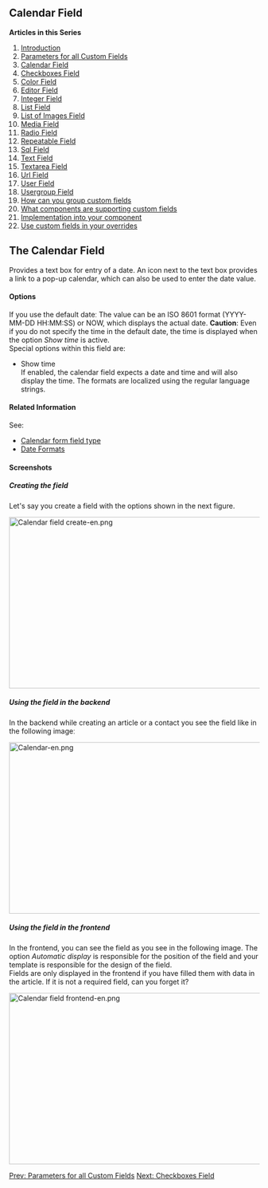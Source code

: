 <!-- Filename: J3.x:Adding_custom_fields/Calendar_Field / Display title: Adding custom fields/Calendar Field -->

## Calendar Field

**Articles in this Series**

1.  [Introduction](https://docs.joomla.org/J3.x:Adding_custom_fields "Special:MyLanguage/J3.x:Adding custom fields")
2.  [Parameters for all Custom
    Fields](https://docs.joomla.org/J3.x:Adding_custom_fields/Parameters_for_all_Custom_Fields "Special:MyLanguage/J3.x:Adding custom fields/Parameters for all Custom Fields")
3.  [Calendar
    Field](https://docs.joomla.org/J3.x:Adding_custom_fields/Calendar_Field "Special:MyLanguage/J3.x:Adding custom fields/Calendar Field")
4.  [Checkboxes
    Field](https://docs.joomla.org/J3.x:Adding_custom_fields/Checkboxes_Field "Special:MyLanguage/J3.x:Adding custom fields/Checkboxes Field")
5.  [Color
    Field](https://docs.joomla.org/J3.x:Adding_custom_fields/Color_Field "Special:MyLanguage/J3.x:Adding custom fields/Color Field")
6.  [Editor
    Field](https://docs.joomla.org/J3.x:Adding_custom_fields/Editor_Field "Special:MyLanguage/J3.x:Adding custom fields/Editor Field")
7.  [Integer
    Field](https://docs.joomla.org/J3.x:Adding_custom_fields/Integer_Field "Special:MyLanguage/J3.x:Adding custom fields/Integer Field")
8.  [List
    Field](https://docs.joomla.org/J3.x:Adding_custom_fields/List_Field "Special:MyLanguage/J3.x:Adding custom fields/List Field")
9.  [List of Images
    Field](https://docs.joomla.org/J3.x:Adding_custom_fields/ListOfImages_Field "Special:MyLanguage/J3.x:Adding custom fields/ListOfImages Field")
10. [Media
    Field](https://docs.joomla.org/J3.x:Adding_custom_fields/Media_Field "Special:MyLanguage/J3.x:Adding custom fields/Media Field")
11. [Radio
    Field](https://docs.joomla.org/J3.x:Adding_custom_fields/Radio_Field "Special:MyLanguage/J3.x:Adding custom fields/Radio Field")
12. [Repeatable
    Field](https://docs.joomla.org/J3.x:Adding_custom_fields/Repeatable_Field "Special:MyLanguage/J3.x:Adding custom fields/Repeatable Field")
13. [Sql
    Field](https://docs.joomla.org/J3.x:Adding_custom_fieldshttps://docs.joomla.org/J3.x:Adding%20custom%20fields/Sql%20Field)
14. [Text
    Field](https://docs.joomla.org/J3.x:Adding_custom_fields/Text_Field "Special:MyLanguage/J3.x:Adding custom fields/Text Field")
15. [Textarea
    Field](https://docs.joomla.org/J3.x:Adding_custom_fields/Textarea_Field "Special:MyLanguage/J3.x:Adding custom fields/Textarea Field")
16. [Url
    Field](https://docs.joomla.org/J3.x:Adding_custom_fields/Url_Field "Special:MyLanguage/J3.x:Adding custom fields/Url Field")
17. [User
    Field](https://docs.joomla.org/J3.x:Adding_custom_fields/User_Field "Special:MyLanguage/J3.x:Adding custom fields/User Field")
18. [Usergroup
    Field](https://docs.joomla.org/J3.x:Adding_custom_fields/Usergroup_Field "Special:MyLanguage/J3.x:Adding custom fields/Usergroup Field")
19. [How can you group custom
    fields](https://docs.joomla.org/J3.x:Adding_custom_fields/How%CC%9E_can_you_group_custom_fields "Special:MyLanguage/J3.x:Adding custom fields/How̞ can you group custom fields")
20. [What components are supporting custom
    fields](https://docs.joomla.org/J3.x:Adding_custom_fields/What_components_are_supporting_custom_fields "Special:MyLanguage/J3.x:Adding custom fields/What components are supporting custom fields")
21. [Implementation into your
    component](https://docs.joomla.org/J3.x:Adding_custom_fields/Implement_into_your_component "Special:MyLanguage/J3.x:Adding custom fields/Implement into your component")
22. [Use custom fields in your
    overrides](https://docs.joomla.org/J3.x:Adding_custom_fields/Overrides "Special:MyLanguage/J3.x:Adding custom fields/Overrides")

## The Calendar Field

Provides a text box for entry of a date. An icon next to the text box
provides a link to a pop-up calendar, which can also be used to enter
the date value.

#### Options

If you use the default dateː The value can be an ISO 8601 format
(YYYY-MM-DD HH:MM:SS) or NOW, which displays the actual date.
**Caution**: Even if you do not specify the time in the default date,
the time is displayed when the option *Show time* is active.  
Special options within this field are:

- Show time  
  If enabled, the calendar field expects a date and time and will also
  display the time. The formats are localized using the regular language
  strings.

#### Related Information

See:

- [Calendar form field
  type](https://docs.joomla.org/Calendar_form_field_type "Special:MyLanguage/Calendar form field type")
- <a href="http://php.net/manual/en/datetime.formats.date.php"
  class="external text" target="_blank"
  rel="nofollow noreferrer noopener">Date Formats</a>

#### Screenshots

##### Creating the field

Let's say you create a field with the options shown in the next figure.

<img
src="https://docs.joomla.org/images/thumb/5/55/Calendar_field_create-en.png/670px-Calendar_field_create-en.png"
decoding="async"
srcset="https://docs.joomla.org/images/thumb/5/55/Calendar_field_create-en.png/1005px-Calendar_field_create-en.png 1.5x, https://docs.joomla.org/images/5/55/Calendar_field_create-en.png 2x"
data-file-width="1291" data-file-height="663" width="670" height="344"
alt="Calendar field create-en.png" />

##### Using the field in the backend

In the backend while creating an article or a contact you see the field
like in the following imageː

<img
src="https://docs.joomla.org/images/thumb/f/f9/Calendar-en.png/670px-Calendar-en.png"
decoding="async"
srcset="https://docs.joomla.org/images/thumb/f/f9/Calendar-en.png/1005px-Calendar-en.png 1.5x, https://docs.joomla.org/images/f/f9/Calendar-en.png 2x"
data-file-width="1291" data-file-height="663" width="670" height="344"
alt="Calendar-en.png" />

##### Using the field in the frontend

In the frontend, you can see the field as you see in the following
image. The option *Automatic display* is responsible for the position of
the field and your template is responsible for the design of the
field.  
Fields are only displayed in the frontend if you have filled them with
data in the article. If it is not a required field, can you forget it?

<img
src="https://docs.joomla.org/images/thumb/f/fb/Calendar_field_frontend-en.png/670px-Calendar_field_frontend-en.png"
decoding="async"
srcset="https://docs.joomla.org/images/thumb/f/fb/Calendar_field_frontend-en.png/1005px-Calendar_field_frontend-en.png 1.5x, https://docs.joomla.org/images/f/fb/Calendar_field_frontend-en.png 2x"
data-file-width="1291" data-file-height="663" width="670" height="344"
alt="Calendar field frontend-en.png" />

<a
href="https://docs.joomla.org/J3.x:Adding_custom_fields/Parameters_for_all_Custom_Fields"
id="content-button" class="button expand success">Prev: Parameters for
all Custom Fields</a> <a
href="https://docs.joomla.org/J3.x:Adding_custom_fields/Checkboxes_Field"
id="content-button" class="button expand">Next: Checkboxes Field</a>

